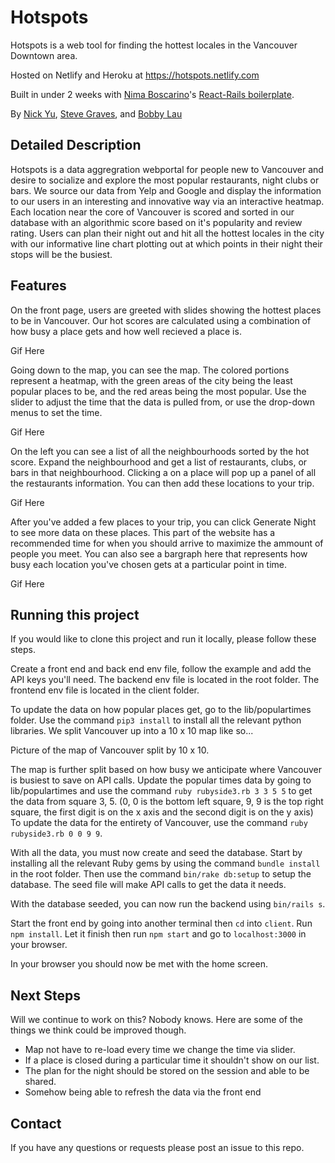 # Hotspots

Hotspots is a web tool for finding the hottest locales in the Vancouver Downtown area.

Hosted on Netlify and Heroku at https://hotspots.netlify.com

Built in under 2 weeks with [Nima Boscarino](https://github.com/NimaBoscarino)'s [React-Rails boilerplate](https://github.com/NimaBoscarino/react-rails-boilerplate).

By [Nick Yu](https://github.com/yynickel), [Steve Graves](https://github.com/sdsog), and [Bobby Lau](https://github.com/bobbyhplau)

## Detailed Description

Hotspots is a data aggregration webportal for people new to Vancouver and
desire to socialize and explore the most popular restaurants, night clubs or bars.
We source our data from Yelp and Google and display the information to our
users in an interesting and innovative way via an interactive heatmap. Each
location near the core of Vancouver is scored and sorted in our database with an
algorithmic score based on it's popularity and review rating. Users can plan their
night out and hit all the hottest locales in the city with our informative line chart
plotting out at which points in their night their stops will be the busiest.

## Features

On the front page, users are greeted with slides showing
the hottest places to be in Vancouver. Our hot scores are calculated using a combination of how busy a place gets and
how well recieved a place is.

Gif Here

Going down to the map, you can see the map. The colored portions represent a heatmap, with the green areas of the city
being the least popular places to be, and the red areas being the most popular. Use the slider to adjust the time
that the data is pulled from, or use the drop-down menus to set the time.

Gif Here

On the left you can see a list of all the neighbourhoods sorted by the hot score. Expand the neighbourhood and get a list of
restaurants, clubs, or bars in that neighbourhood. Clicking a on a place will pop up a panel of all the restaurants information.
You can then add these locations to your trip.

Gif Here

After you've added a few places to your trip, you can click Generate Night to see more data on these places. This part of the website
has a recommended time for when you should arrive to maximize the ammount of people you meet. You can also see a bargraph here that
represents how busy each location you've chosen gets at a particular point in time.

Gif Here

## Running this project

If you would like to clone this project and run it locally, please follow these steps.

Create a front end and back end env file, follow the example and add the API keys you'll need. The backend env file is
located in the root folder. The frontend env file is located in the client folder.

To update the data on how popular places get, go to the lib/populartimes folder. Use the command `pip3 install` to install all the relevant python libraries. We split Vancouver up into a 10 x 10 map like so...

Picture of the map of Vancouver split by 10 x 10.

The map is further split based on how busy we anticipate where Vancouver is busiest to save on API calls. Update the popular
times data by going to lib/populartimes and use the command `ruby rubyside3.rb 3 3 5 5` to get the data from square 3, 5.
(0, 0 is the bottom left square, 9, 9 is the top right square, the first digit is on the x axis and the second digit is on
the y axis) To update the data for the entirety of Vancouver, use the command `ruby rubyside3.rb 0 0 9 9`.

With all the data, you must now create and seed the database. Start by installing all the relevant Ruby gems by using
the command `bundle install` in the root folder. Then use the command `bin/rake db:setup` to setup the database. The seed file
will make API calls to get the data it needs.

With the database seeded, you can now run the backend using `bin/rails s`.

Start the front end by going into another terminal then `cd` into `client`. Run `npm install`. Let it finish then run `npm start` and go to `localhost:3000` in your browser.

In your browser you should now be met with the home screen.

## Next Steps

Will we continue to work on this? Nobody knows. Here are some of the things we think could be improved though.

- Map not have to re-load every time we change the time via slider.
- If a place is closed during a particular time it shouldn't show on our list.
- The plan for the night should be stored on the session and able to be shared.
- Somehow being able to refresh the data via the front end

## Contact

If you have any questions or requests please post an issue to this repo.